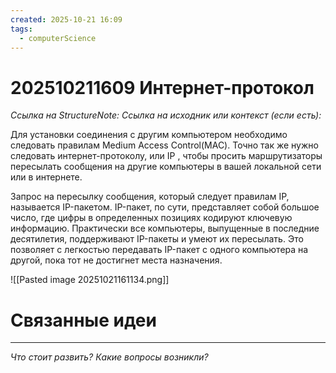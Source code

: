 ```yaml
---
created: 2025-10-21 16:09
tags:
  - computerScience
---
```

# 202510211609 Интернет-протокол

*Ссылка на StructureNote:*
*Ссылка на исходник или контекст (если есть):*

Для установки соединения с другим компьютером необходимо следовать правилам Medium Access Control(MAC). Точно так же нужно следовать интернет-протоколу, или IP , чтобы просить маршрутизаторы пересылать сообщения на другие компьютеры в вашей локальной сети или в интернете.

Запрос на пересылку сообщения, который следует правилам IP, называется IP-пакетом. IP-пакет, по сути, представляет собой большое число, где цифры в определенных позициях кодируют ключевую информацию. Практически все компьютеры, выпущенные в последние десятилетия, поддерживают IP-пакеты и умеют их пересылать. Это позволяет с легкостью передавать IP-пакет с одного компьютера на другой, пока тот не достигнет места назначения.

![[Pasted image 20251021161134.png]]

# Связанные идеи

---

*Что стоит развить? Какие вопросы возникли?*
